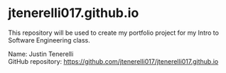# jtenerelli017.github.io
This repository will be used to create my portfolio project for my Intro to Software Engineering class.

Name: Justin Tenerelli  
GitHub repository: https://github.com/jtenerelli017/jtenerelli017.github.io  
